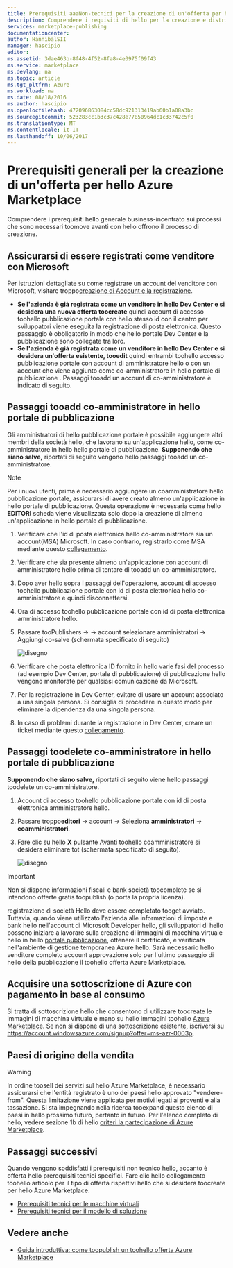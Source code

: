 ```yaml
---
title: Prerequisiti aaaNon-tecnici per la creazione di un'offerta per hello Azure Marketplace | Documenti Microsoft
description: Comprendere i requisiti di hello per la creazione e distribuzione di un toohello offerta Azure Marketplace per altri utenti toopurchase.
services: marketplace-publishing
documentationcenter: 
author: HannibalSII
manager: hascipio
editor: 
ms.assetid: 3dae463b-8f48-4f52-8fa8-4e3975f09f43
ms.service: marketplace
ms.devlang: na
ms.topic: article
ms.tgt_pltfrm: Azure
ms.workload: na
ms.date: 08/18/2016
ms.author: hascipio
ms.openlocfilehash: 472096863084cc58dc921313419ab60b1a08a3bc
ms.sourcegitcommit: 523283cc1b3c37c428e77850964dc1c33742c5f0
ms.translationtype: MT
ms.contentlocale: it-IT
ms.lasthandoff: 10/06/2017
---
```

# <a name="general-prerequisites-for-creating-an-offer-for-hello-azure-marketplace"></a>Prerequisiti generali per la creazione di un'offerta per hello Azure Marketplace
Comprendere i prerequisiti hello generale business-incentrato sui processi che sono necessari toomove avanti con hello offrono il processo di creazione.

## <a name="ensure-that-you-are-registered-as-a-seller-with-microsoft"></a>Assicurarsi di essere registrati come venditore con Microsoft
Per istruzioni dettagliate su come registrare un account del venditore con Microsoft, visitare troppo[creazione di Account e la registrazione](marketplace-publishing-accounts-creation-registration.md).

* **Se l'azienda è già registrata come un venditore in hello Dev Center e si desidera una nuova offerta toocreate** quindi account di accesso toohello pubblicazione portale con hello stesso id con il centro per sviluppatori viene eseguita la registrazione di posta elettronica. Questo passaggio è obbligatorio in modo che hello portale Dev Center e la pubblicazione sono collegate tra loro.
* **Se l'azienda è già registrata come un venditore in hello Dev Center e si desidera un'offerta esistente, tooedit** quindi entrambi toohello accesso pubblicazione portale con account di amministratore hello o con un account che viene aggiunto come co-amministratore in hello portale di pubblicazione . Passaggi tooadd un account di co-amministratore è indicato di seguito.

## <a name="steps-tooadd-a-co-admin-in-hello-publishing-portal"></a>Passaggi tooadd co-amministratore in hello portale di pubblicazione
Gli amministratori di hello pubblicazione portale è possibile aggiungere altri membri della società hello, che lavorano su un'applicazione hello, come co-amministratore in hello hello portale di pubblicazione. **Supponendo che siano salve,** riportati di seguito vengono hello passaggi tooadd un co-amministratore.

> [!NOTE]
> Per i nuovi utenti, prima è necessario aggiungere un coamministratore hello pubblicazione portale, assicurarsi di avere creato almeno un'applicazione in hello portale di pubblicazione. Questa operazione è necessaria come hello **EDITORI** scheda viene visualizzata solo dopo la creazione di almeno un'applicazione in hello portale di pubblicazione.
> 
> 

1. Verificare che l'id di posta elettronica hello co-amministratore sia un account(MSA) Microsoft. In caso contrario, registrarlo come MSA mediante questo [collegamento](https://signup.live.com/signup?uaid=0089f09ccae94043a0f07c2aaf928831&lic=1).
2. Verificare che sia presente almeno un'applicazione con account di amministratore hello prima di tentare di tooadd un co-amministratore.
3. Dopo aver hello sopra i passaggi dell'operazione, account di accesso toohello pubblicazione portale con id di posta elettronica hello co-amministratore e quindi disconnettersi.
4. Ora di accesso toohello pubblicazione portale con id di posta elettronica amministratore hello.
5. Passare tooPublishers -> -> account selezionare amministratori -> Aggiungi co-salve (schermata specificato di seguito)
   
    ![disegno](media/marketplace-publishing-pre-requisites/imgAddAdmin_05.png)
6. Verificare che posta elettronica ID fornito in hello varie fasi del processo (ad esempio Dev Center, portale di pubblicazione) di pubblicazione hello vengono monitorate per qualsiasi comunicazione da Microsoft.
7. Per la registrazione in Dev Center, evitare di usare un account associato a una singola persona. Si consiglia di procedere in questo modo per eliminare la dipendenza da una singola persona.
8. In caso di problemi durante la registrazione in Dev Center, creare un ticket mediante questo [collegamento](https://developer.microsoft.com/en-us/windows/support).

## <a name="steps-toodelete-a-co-admin-in-hello-publishing-portal"></a>Passaggi toodelete co-amministratore in hello portale di pubblicazione
**Supponendo che siano salve,** riportati di seguito viene hello passaggi toodelete un co-amministratore.

1. Account di accesso toohello pubblicazione portale con id di posta elettronica amministratore hello.
2. Passare troppo**editori** -> account -> Seleziona **amministratori** -> **coamministratori**.
3. Fare clic su hello **X** pulsante Avanti toohello coamministratore si desidera eliminare tot (schermata specificato di seguito).
   
    ![disegno](media/marketplace-publishing-pre-requisites/imgDeleteAdmin_03.png)

> [!IMPORTANT]
> Non si dispone informazioni fiscali e bank società toocomplete se si intendono offerte gratis toopublish (o porta la propria licenza).
> 
> registrazione di società Hello deve essere completato tooget avviato. Tuttavia, quando viene utilizzato l'azienda alle informazioni di imposte e bank hello nell'account di Microsoft Developer hello, gli sviluppatori di hello possono iniziare a lavorare sulla creazione di immagini di macchina virtuale hello in hello [portale pubblicazione](https://publish.windowsazure.com), ottenere il certificato, e verificata nell'ambiente di gestione temporanea Azure hello. Sarà necessario hello venditore completo account approvazione solo per l'ultimo passaggio di hello della pubblicazione il toohello offerta Azure Marketplace.
> 
> 

## <a name="acquire-an-azure-pay-as-you-go-subscription"></a>Acquisire una sottoscrizione di Azure con pagamento in base al consumo
Si tratta di sottoscrizione hello che consentono di utilizzare toocreate le immagini di macchina virtuale e mano su hello immagini toohello [Azure Marketplace](https://azure.microsoft.com/marketplace/). Se non si dispone di una sottoscrizione esistente, iscriversi su https://account.windowsazure.com/signup?offer=ms-azr-0003p.

## <a name="sell-from-countries"></a>Paesi di origine della vendita
> [!WARNING]
> In ordine toosell dei servizi sul hello Azure Marketplace, è necessario assicurarsi che l'entità registrato è uno dei paesi hello approvato "vendere-from". Questa limitazione viene applicata per motivi legati ai proventi e alla tassazione. Si sta impegnando nella ricerca tooexpand questo elenco di paesi in hello prossimo futuro, pertanto in futuro. Per l'elenco completo di hello, vedere sezione 1b di hello [criteri la partecipazione di Azure Marketplace](http://go.microsoft.com/fwlink/?LinkID=526833).
> 
> 

## <a name="next-steps"></a>Passaggi successivi
Quando vengono soddisfatti i prerequisiti non tecnico hello, accanto è offerta hello prerequisiti tecnici specifici. Fare clic hello collegamento toohello articolo per il tipo di offerta rispettivi hello che si desidera toocreate per hello Azure Marketplace.

* [Prerequisiti tecnici per le macchine virtuali](marketplace-publishing-vm-image-creation-prerequisites.md)
* [Prerequisiti tecnici per il modello di soluzione](marketplace-publishing-solution-template-creation-prerequisites.md)

## <a name="see-also"></a>Vedere anche
* [Guida introduttiva: come toopublish un toohello offerta Azure Marketplace](marketplace-publishing-getting-started.md)

